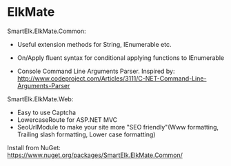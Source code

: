 ElkMate
=======

SmartElk.ElkMate.Common:

- Useful extension methods for String, IEnumerable etc.

- On/Apply fluent syntax for conditional applying functions to IEnumerable

- Console Command Line Arguments Parser. Inspired by: http://www.codeproject.com/Articles/3111/C-NET-Command-Line-Arguments-Parser


SmartElk.ElkMate.Web:
- Easy to use Captcha
- LowercaseRoute for ASP.NET MVC
- SeoUrlModule to make your site more "SEO friendly"(Www formatting, Trailing slash formatting, Lower case formatting)


Install from NuGet: https://www.nuget.org/packages/SmartElk.ElkMate.Common/